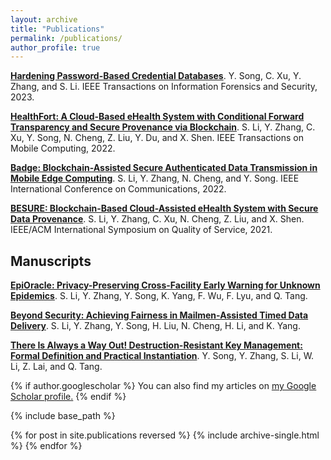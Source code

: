 ```yaml
---
layout: archive
title: "Publications"
permalink: /publications/
author_profile: true
---
```


**[Hardening Password-Based Credential Databases](https://doi.org/10.1109/TIFS.2023.3324326)**. Y. Song, C. Xu, Y. Zhang, and S. Li. IEEE Transactions on Information Forensics and Security, 2023.

**[HealthFort: A Cloud-Based eHealth System with Conditional Forward Transparency and Secure Provenance via Blockchain](https://doi.org/10.1109/TMC.2022.3199048)**. S. Li, Y. Zhang, C. Xu, Y. Song, N. Cheng, Z. Liu, Y. Du, and X. Shen. IEEE Transactions on Mobile Computing, 2022.

**[Badge: Blockchain-Assisted Secure Authenticated Data Transmission in Mobile Edge Computing](https://doi.org/10.1109/ICC45855.2022.9838606)**. S. Li, Y. Zhang, N. Cheng, and Y. Song. IEEE International Conference on Communications, 2022.

**[BESURE: Blockchain-Based Cloud-Assisted eHealth System with Secure Data Provenance](https://doi.org/10.1109/IWQOS52092.2021.9521289)**. S. Li, Y. Zhang, C. Xu, N. Cheng, Z. Liu, and X. Shen. IEEE/ACM International Symposium on Quality of Service, 2021.



## Manuscripts

**[EpiOracle: Privacy-Preserving Cross-Facility Early Warning for Unknown Epidemics](https://eprint.iacr.org/2023/1779.pdf)**.  S. Li, Y. Zhang, Y. Song, K. Yang, F. Wu, F. Lyu, and Q. Tang.

**[Beyond Security: Achieving Fairness in Mailmen-Assisted Timed Data Delivery](https://eprint.iacr.org/2023/1775.pdf)**. S. Li, Y. Zhang, Y. Song, H. Liu, N. Cheng, H. Li, and K. Yang.

**[There Is Always a Way Out! Destruction-Resistant Key Management: Formal Definition and Practical Instantiation](https://eprint.iacr.org/2023/1785.pdf)**. Y. Song, Y. Zhang, S. Li, W. Li, Z. Lai, and Q. Tang. 

{% if author.googlescholar %}
  You can also find my articles on <u><a href="{{author.googlescholar}}">my Google Scholar profile</a>.</u>
{% endif %}

{% include base_path %}

{% for post in site.publications reversed %}
  {% include archive-single.html %}
{% endfor %}
